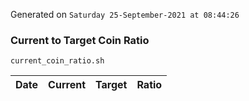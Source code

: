 Generated on `Saturday 25-September-2021 at 08:44:26`

### Current to Target Coin Ratio
`current_coin_ratio.sh`

Date|Current|Target|Ratio
---|---|---|---
